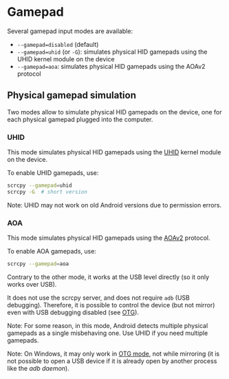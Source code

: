 # Gamepad

Several gamepad input modes are available:

 - `--gamepad=disabled` (default)
 - `--gamepad=uhid` (or `-G`): simulates physical HID gamepads using the UHID
   kernel module on the device
 - `--gamepad=aoa`: simulates physical HID gamepads using the AOAv2 protocol


## Physical gamepad simulation

Two modes allow to simulate physical HID gamepads on the device, one for each
physical gamepad plugged into the computer.


### UHID

This mode simulates physical HID gamepads using the [UHID] kernel module on the
device.

[UHID]: https://kernel.org/doc/Documentation/hid/uhid.txt

To enable UHID gamepads, use:

```bash
scrcpy --gamepad=uhid
scrcpy -G  # short version
```

Note: UHID may not work on old Android versions due to permission errors.


### AOA

This mode simulates physical HID gamepads using the [AOAv2] protocol.

[AOAv2]: https://source.android.com/devices/accessories/aoa2#hid-support

To enable AOA gamepads, use:

```bash
scrcpy --gamepad=aoa
```

Contrary to the other mode, it works at the USB level directly (so it only works
over USB).

It does not use the scrcpy server, and does not require `adb` (USB debugging).
Therefore, it is possible to control the device (but not mirror) even with USB
debugging disabled (see [OTG](otg.md)).

Note: For some reason, in this mode, Android detects multiple physical gamepads
as a single misbehaving one. Use UHID if you need multiple gamepads.

Note: On Windows, it may only work in [OTG mode](otg.md), not while mirroring
(it is not possible to open a USB device if it is already open by another
process like the _adb daemon_).
